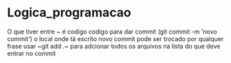 # Logica_programacao 
O que tiver entre ~ é codigo
codigo para dar commit (git commit -m 'novo commit') o local onde tá escrito novo commit pode ser trocado por qualquer frase
usar ~git add .~ para adcionar todos os arquivos na lista do que deve entrar no commit

